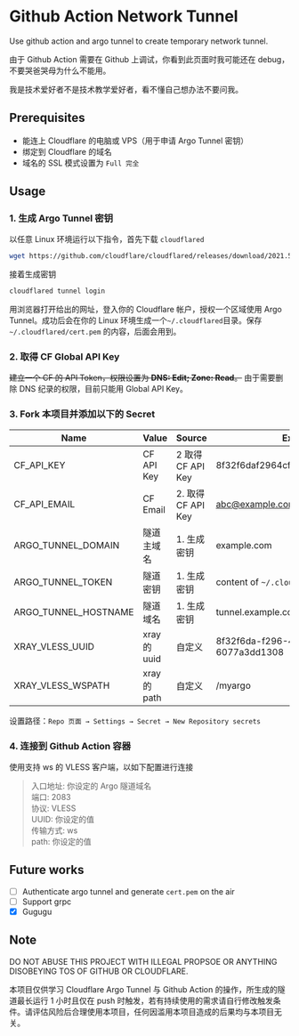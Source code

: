 # Github Action Network Tunnel
Use github action and argo tunnel to create temporary network tunnel.

由于 Github Action 需要在 Github 上调试，你看到此页面时我可能还在 debug，不要哭爸哭母为什么不能用。

我是技术爱好者不是技术教学爱好者，看不懂自己想办法不要问我。

## Prerequisites
+ 能连上 Cloudflare 的电脑或 VPS（用于申请 Argo Tunnel 密钥）
+ 绑定到 Cloudflare 的域名
+ 域名的 SSL 模式设置为 `Full 完全`

## Usage
### 1. 生成 Argo Tunnel 密钥
以任意 Linux 环境运行以下指令，首先下载 `cloudflared`
```sh
wget https://github.com/cloudflare/cloudflared/releases/download/2021.5.10/cloudflared-linux-amd64 -O /usr/local/bin/cloudflared && chmod +x /usr/local/bin/cloudflared
```
接着生成密钥
```sh
cloudflared tunnel login
```
用浏览器打开给出的网址，登入你的 Cloudflare 帐户，授权一个区域使用 Argo Tunnel。成功后会在你的 Linux 环境生成一个`~/.cloudflared`目录。保存 `~/.cloudflared/cert.pem` 的内容，后面会用到。
### 2. 取得 CF Global API Key
~~建立一个 CF 的 API Token，权限设置为 **DNS: Edit; Zone: Read**。~~
由于需要删除 DNS 纪录的权限，目前只能用 Global API Key。

### 3. Fork 本项目并添加以下的 Secret
| Name | Value | Source | Example |
|-|-|-| - |
| CF_API_KEY | CF API Key | 2 取得 CF API Key | 8f32f6daf2964cf6aa2d6077a3dd1308 |
| CF_API_EMAIL | CF Email | 2. 取得 CF API Key | abc@example.com |
| ARGO_TUNNEL_DOMAIN | 隧道主域名 | 1. 生成密钥 | example.com |
| ARGO_TUNNEL_TOKEN | 隧道密钥 | 1. 生成密钥 | content of `~/.cloudflared/cert.pem` |
| ARGO_TUNNEL_HOSTNAME | 隧道域名 | 1. 生成密钥 | tunnel.example.com |
| XRAY_VLESS_UUID | xray 的 uuid | 自定义 | 8f32f6da-f296-4cf6-aa2d-6077a3dd1308 |
| XRAY_VLESS_WSPATH | xray 的 path | 自定义 | /myargo |

设置路径：`Repo 页面 → Settings → Secret → New Repository secrets` <br>

### 4. 连接到 Github Action 容器
使用支持 ws 的 VLESS 客户端，以如下配置进行连接
> 入口地址: 你设定的 Argo 隧道域名 <br>
> 端口: 2083 <br>
> 协议: VLESS <br>
> UUID: 你设定的值 <br>
> 传输方式: ws <br>
> path: 你设定的值<br>

## Future works
+ [ ] Authenticate argo tunnel and generate `cert.pem` on the air
+ [ ] Support grpc
+ [x] Gugugu

## Note
DO NOT ABUSE THIS PROJECT WITH ILLEGAL PROPSOE OR ANYTHING DISOBEYING TOS OF GITHUB OR CLOUDFLARE.

本项目仅供学习 Cloudflare Argo Tunnel 与 Github Action 的操作，所生成的隧道最长运行 1 小时且仅在 push 时触发，若有持续使用的需求请自行修改触发条件。请评估风险后合理使用本项目，任何因滥用本项目造成的后果均与本项目无关。